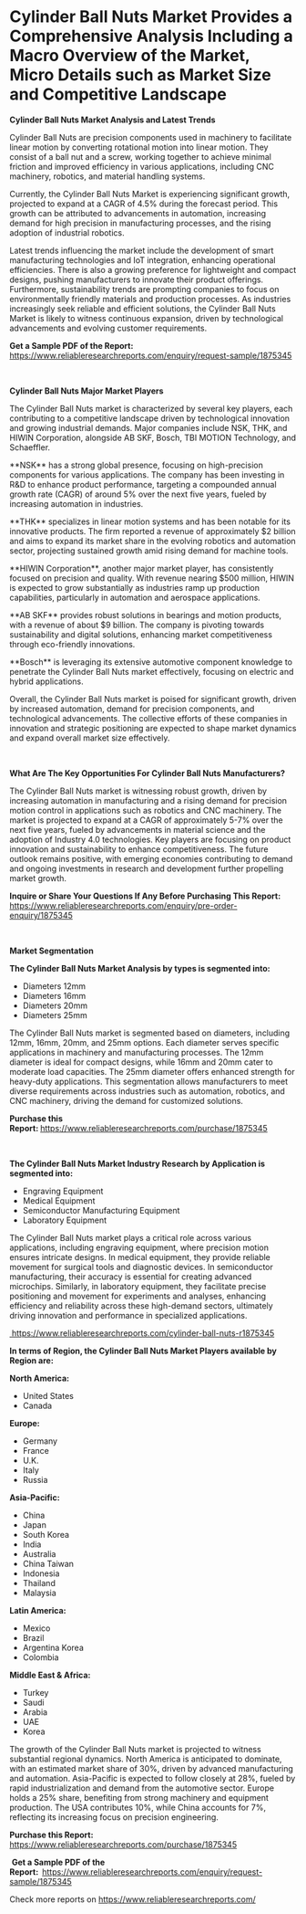 <p><h1>Cylinder Ball Nuts Market Provides a Comprehensive Analysis Including a Macro Overview of the Market, Micro Details such as Market Size and Competitive Landscape</h1></p><p><strong>Cylinder Ball Nuts Market Analysis and Latest Trends</strong></p>
<p><p>Cylinder Ball Nuts are precision components used in machinery to facilitate linear motion by converting rotational motion into linear motion. They consist of a ball nut and a screw, working together to achieve minimal friction and improved efficiency in various applications, including CNC machinery, robotics, and material handling systems. </p><p>Currently, the Cylinder Ball Nuts Market is experiencing significant growth, projected to expand at a CAGR of 4.5% during the forecast period. This growth can be attributed to advancements in automation, increasing demand for high precision in manufacturing processes, and the rising adoption of industrial robotics. </p><p>Latest trends influencing the market include the development of smart manufacturing technologies and IoT integration, enhancing operational efficiencies. There is also a growing preference for lightweight and compact designs, pushing manufacturers to innovate their product offerings. Furthermore, sustainability trends are prompting companies to focus on environmentally friendly materials and production processes. As industries increasingly seek reliable and efficient solutions, the Cylinder Ball Nuts Market is likely to witness continuous expansion, driven by technological advancements and evolving customer requirements.</p></p>
<p><strong>Get a Sample PDF of the Report:&nbsp;</strong> <a href="https://www.reliableresearchreports.com/enquiry/request-sample/1875345?utm_campaign=2756&utm_medium=2&utm_source=Github&utm_content=ia&utm_term=28022025&utm_id=cylinder-ball-nuts">https://www.reliableresearchreports.com/enquiry/request-sample/1875345</a></p>
<p>&nbsp;</p>
<p><strong>Cylinder Ball Nuts Major Market Players</strong></p>
<p><p>The Cylinder Ball Nuts market is characterized by several key players, each contributing to a competitive landscape driven by technological innovation and growing industrial demands. Major companies include NSK, THK, and HIWIN Corporation, alongside AB SKF, Bosch, TBI MOTION Technology, and Schaeffler. </p><p>**NSK** has a strong global presence, focusing on high-precision components for various applications. The company has been investing in R&D to enhance product performance, targeting a compounded annual growth rate (CAGR) of around 5% over the next five years, fueled by increasing automation in industries.</p><p>**THK** specializes in linear motion systems and has been notable for its innovative products. The firm reported a revenue of approximately $2 billion and aims to expand its market share in the evolving robotics and automation sector, projecting sustained growth amid rising demand for machine tools.</p><p>**HIWIN Corporation**, another major market player, has consistently focused on precision and quality. With revenue nearing $500 million, HIWIN is expected to grow substantially as industries ramp up production capabilities, particularly in automation and aerospace applications.</p><p>**AB SKF** provides robust solutions in bearings and motion products, with a revenue of about $9 billion. The company is pivoting towards sustainability and digital solutions, enhancing market competitiveness through eco-friendly innovations.</p><p>**Bosch** is leveraging its extensive automotive component knowledge to penetrate the Cylinder Ball Nuts market effectively, focusing on electric and hybrid applications.</p><p>Overall, the Cylinder Ball Nuts market is poised for significant growth, driven by increased automation, demand for precision components, and technological advancements. The collective efforts of these companies in innovation and strategic positioning are expected to shape market dynamics and expand overall market size effectively.</p></p>
<p>&nbsp;</p>
<p><strong>What Are The Key Opportunities For Cylinder Ball Nuts Manufacturers?</strong></p>
<p><p>The Cylinder Ball Nuts market is witnessing robust growth, driven by increasing automation in manufacturing and a rising demand for precision motion control in applications such as robotics and CNC machinery. The market is projected to expand at a CAGR of approximately 5-7% over the next five years, fueled by advancements in material science and the adoption of Industry 4.0 technologies. Key players are focusing on product innovation and sustainability to enhance competitiveness. The future outlook remains positive, with emerging economies contributing to demand and ongoing investments in research and development further propelling market growth.</p></p>
<p><strong>Inquire or Share Your Questions If Any Before Purchasing This Report:</strong> <a href="https://www.reliableresearchreports.com/enquiry/pre-order-enquiry/1875345?utm_campaign=2756&utm_medium=2&utm_source=Github&utm_content=ia&utm_term=28022025&utm_id=cylinder-ball-nuts">https://www.reliableresearchreports.com/enquiry/pre-order-enquiry/1875345</a></p>
<p>&nbsp;</p>
<p><strong>Market Segmentation</strong></p>
<p><strong>The Cylinder Ball Nuts Market Analysis by types is segmented into:</strong></p>
<p><ul><li>Diameters 12mm</li><li>Diameters 16mm</li><li>Diameters 20mm</li><li>Diameters 25mm</li></ul></p>
<p><p>The Cylinder Ball Nuts market is segmented based on diameters, including 12mm, 16mm, 20mm, and 25mm options. Each diameter serves specific applications in machinery and manufacturing processes. The 12mm diameter is ideal for compact designs, while 16mm and 20mm cater to moderate load capacities. The 25mm diameter offers enhanced strength for heavy-duty applications. This segmentation allows manufacturers to meet diverse requirements across industries such as automation, robotics, and CNC machinery, driving the demand for customized solutions.</p></p>
<p><strong>Purchase this Report:&nbsp;</strong><a href="https://www.reliableresearchreports.com/purchase/1875345?utm_campaign=2756&utm_medium=2&utm_source=Github&utm_content=ia&utm_term=28022025&utm_id=cylinder-ball-nuts">https://www.reliableresearchreports.com/purchase/1875345</a></p>
<p>&nbsp;</p>
<p><strong>The Cylinder Ball Nuts Market Industry Research by Application is segmented into:</strong></p>
<p><ul><li>Engraving Equipment</li><li>Medical Equipment</li><li>Semiconductor Manufacturing Equipment</li><li>Laboratory Equipment</li></ul></p>
<p><p>The Cylinder Ball Nuts market plays a critical role across various applications, including engraving equipment, where precision motion ensures intricate designs. In medical equipment, they provide reliable movement for surgical tools and diagnostic devices. In semiconductor manufacturing, their accuracy is essential for creating advanced microchips. Similarly, in laboratory equipment, they facilitate precise positioning and movement for experiments and analyses, enhancing efficiency and reliability across these high-demand sectors, ultimately driving innovation and performance in specialized applications.</p></p>
<p><a href="https://www.reliableresearchreports.com/cylinder-ball-nuts-r1875345?utm_campaign=2756&utm_medium=2&utm_source=Github&utm_content=ia&utm_term=28022025&utm_id=cylinder-ball-nuts">&nbsp;https://www.reliableresearchreports.com/cylinder-ball-nuts-r1875345</a></p>
<p><strong>In terms of Region, the Cylinder Ball Nuts Market Players available by Region are:</strong></p>
<p>
    <p> <strong> North America: </strong>
        <ul>
            <li>United States</li>
            <li>Canada</li>
        </ul>
        </p> 
    <p> <strong> Europe: </strong>
        <ul>
            <li>Germany</li>
            <li>France</li>
            <li>U.K.</li>
            <li>Italy</li>
            <li>Russia</li>
        </ul>
        </p> 
    <p> <strong> Asia-Pacific: </strong>
        <ul>
            <li>China</li>
            <li>Japan</li>
            <li>South Korea</li>
            <li>India</li>
            <li>Australia</li>
            <li>China Taiwan</li>
            <li>Indonesia</li>
            <li>Thailand</li>
            <li>Malaysia</li>
        </ul>
        </p> 
    <p> <strong> Latin America: </strong>
        <ul>
            <li>Mexico</li>
            <li>Brazil</li>
            <li>Argentina Korea</li>
            <li>Colombia</li>
        </ul>
        </p> 
    <p> <strong> Middle East & Africa: </strong>
        <ul>
            <li>Turkey</li>
            <li>Saudi</li>
            <li>Arabia</li>
            <li>UAE</li>
            <li>Korea</li>
        </ul>
    </p>
    </p>
<p><p>The growth of the Cylinder Ball Nuts market is projected to witness substantial regional dynamics. North America is anticipated to dominate, with an estimated market share of 30%, driven by advanced manufacturing and automation. Asia-Pacific is expected to follow closely at 28%, fueled by rapid industrialization and demand from the automotive sector. Europe holds a 25% share, benefiting from strong machinery and equipment production. The USA contributes 10%, while China accounts for 7%, reflecting its increasing focus on precision engineering.</p></p>
<p><strong>Purchase this Report: </strong><a href="https://www.reliableresearchreports.com/purchase/1875345?utm_campaign=2756&utm_medium=2&utm_source=Github&utm_content=ia&utm_term=28022025&utm_id=cylinder-ball-nuts">https://www.reliableresearchreports.com/purchase/1875345</a></p>
<p>&nbsp;<strong>Get a Sample PDF of the Report:&nbsp;&nbsp;</strong><a href="https://www.reliableresearchreports.com/enquiry/request-sample/1875345?utm_campaign=2756&utm_medium=2&utm_source=Github&utm_content=ia&utm_term=28022025&utm_id=cylinder-ball-nuts">https://www.reliableresearchreports.com/enquiry/request-sample/1875345</a></p>
<p><strong></strong></p>
<p>Check more reports on <a href="https://www.reliableresearchreports.com/?utm_campaign=2756&utm_medium=2&utm_source=Github&utm_content=ia&utm_term=28022025&utm_id=cylinder-ball-nuts">https://www.reliableresearchreports.com/</a></p>